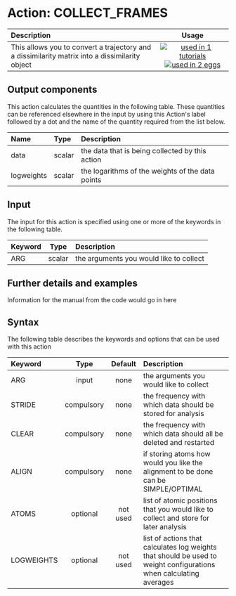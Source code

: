 # Action: COLLECT_FRAMES

| Description    | Usage |
|:--------|:--------:|
| This allows you to convert a trajectory and a dissimilarity matrix into a dissimilarity object | [![used in 1 tutorials](https://img.shields.io/badge/tutorials-1-green.svg)](https://www.plumed-tutorials.org/browse.html?search=COLLECT_FRAMES)[![used in 2 eggs](https://img.shields.io/badge/nest-2-green.svg)](https://www.plumed-nest.org/browse.html?search=COLLECT_FRAMES) | 

## Output components

This action calculates the quantities in the following table.  These quantities can be referenced elsewhere in the input by using this Action's label followed by a dot and the name of the quantity required from the list below.

| Name | Type | Description |
|:-------|:-----|:-------|
| data | scalar | the data that is being collected by this action | 
| logweights | scalar | the logarithms of the weights of the data points | 


## Input

The input for this action is specified using one or more of the keywords in the following table.

| Keyword |  Type | Description |
|:--------|:------:|:-----------|
| ARG | scalar | the arguments you would like to collect |


## Further details and examples 
Information for the manual from the code would go in here 
## Syntax 
The following table describes the keywords and options that can be used with this action 

| Keyword | Type | Default | Description |
|:-------|:----:|:-------:|:-----------|
| ARG | input | none | the arguments you would like to collect |
| STRIDE | compulsory | none |  the frequency with which data should be stored for analysis |
| CLEAR | compulsory | none |  the frequency with which data should all be deleted and restarted |
| ALIGN | compulsory | none |  if storing atoms how would you like the alignment to be done can be SIMPLE/OPTIMAL |
| ATOMS | optional | not used | list of atomic positions that you would like to collect and store for later analysis |
| LOGWEIGHTS | optional | not used | list of actions that calculates log weights that should be used to weight configurations when calculating averages |
